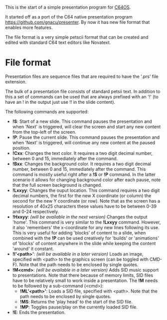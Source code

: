 This is the start of a simple presentation program for [C64OS](https://c64os.com). 

It started off as a port of the C64 native presentation program https://github.com/gnacu/presenter.
By now it has new file format that enables more features.

The file format is a very simple petscii format that can be created and edited with standard C64 text editors like Novatext.

# File format
Presentation files are sequence files that are required to have the '.prs' file extension.

The bulk of a presentation file consists of standard petsii text. In addition to this a set of commands can be used that are always prefixed with an '!' (to have an ! in the output just use !! in the slide content).

The following commands are supported:
* __!S__: Start of a new slide. This command pauses the presentation and when 'Next' is triggered, will clear the screen and start any new content from the top-left of the screen.
* __!P__: Pause the current slide. This command pauses the presentation and when 'Next' is triggered, will continue any new content at the paused position.
* __!Cxx__: Changes the text color. It requires a two digit decimal number, between 0 and 15, immediately after the command.
* __!Bxx__: Changes the background color. It requires a two digit decimal number, between 0 and 15, immediately after the command. This command is mostly useful right after a __!S__ or __!P__ command. In the latter scenario it allows for changing background color after each pause, note that the full screen background is changed.
* __!Lxxyy__: Changes the ouput location. This command requires a two digit decimal numbers, the first for the new X coordinate (or column) the second for the new Y coordinate (or row). Note that as the screen has a resolution of 40x25 characters these values have to be between 0-39 and 0-24 respectively.
* __!Hxxyy__: _(will be available in the next version)_ Changes the output 'home'. This command is very similar to the __!Lxxyy__ command. However, it also 'remembers' the x-coordinate for any new lines following its use. This is very useful for adding 'blocks' of content to a slide, when combined with the __!P__ can be used creatively for 'builds' or 'animations' of 'blocks' of content anywhere in the slide while keeping the content 'around' it constant.
* __!I'\<path\>'__: _(will be available in a later version)_ Loads an image, specified with \<path\> to the graphics screen (can be toggled with CMD-F). Note that the path needs to be enclosed by single quotes.
* __!M\<cmd\>__: _(will be available in a later version)_ Adds SID music support to presentations. Note that there because of memory limits, SID files have to be relatively small to work inside a presentation. The __!M__ needs to be followed by a sub-command (\<cmd\>):
  *  __!ML'\<path\>'__: Loads a SID file, specified with \<path\>. Note that the path needs to be enclosed by single quotes.
  *  __!MS__: Returns the 'play head' to the start of the SID file.
  *  __!MP__: Toggles pause/play on the currently loaded SID file.
* __!E__: Ends the presentation.


